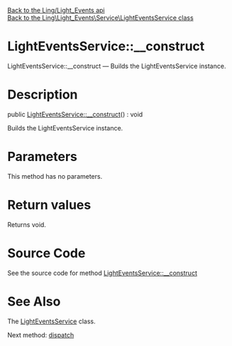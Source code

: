 [Back to the Ling/Light_Events api](https://github.com/lingtalfi/Light_Events/blob/master/doc/api/Ling/Light_Events.md)<br>
[Back to the Ling\Light_Events\Service\LightEventsService class](https://github.com/lingtalfi/Light_Events/blob/master/doc/api/Ling/Light_Events/Service/LightEventsService.md)


LightEventsService::__construct
================



LightEventsService::__construct — Builds the LightEventsService instance.




Description
================


public [LightEventsService::__construct](https://github.com/lingtalfi/Light_Events/blob/master/doc/api/Ling/Light_Events/Service/LightEventsService/__construct.md)() : void




Builds the LightEventsService instance.




Parameters
================

This method has no parameters.


Return values
================

Returns void.








Source Code
===========
See the source code for method [LightEventsService::__construct](https://github.com/lingtalfi/Light_Events/blob/master/Service/LightEventsService.php#L43-L47)


See Also
================

The [LightEventsService](https://github.com/lingtalfi/Light_Events/blob/master/doc/api/Ling/Light_Events/Service/LightEventsService.md) class.

Next method: [dispatch](https://github.com/lingtalfi/Light_Events/blob/master/doc/api/Ling/Light_Events/Service/LightEventsService/dispatch.md)<br>

